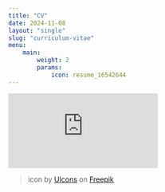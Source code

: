 ```yaml
---
title: "CV"
date: 2024-11-08
layout: "single"
slug: "curriculum-vitae"
menu:
    main:
        weight: 2
        params: 
            icon: resume_16542644
---
```


<!-- https://stackoverflow.com/questions/291813/recommended-way-to-embed-pdf-in-html -->
<embed src="https://drive.google.com/file/d/14nnMuFqk1JdIdYefVlxn4M5fjpwA9MsC/preview">
<!-- width="500" height="375" -->

> icon by [UIcons](https://freepik.com/icon/resume_16542644#fromView=search&page=1&position=1&uuid=01af8039-1b43-44e7-aff0-905c920bdba3) on [Freepik](https://freepik.com/)